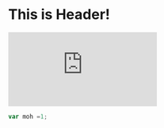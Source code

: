 # This is Header!
![This is Photo](https://img-s-msn-com.akamaized.net/tenant/amp/entityid/AA1ydSLa.img?w=768&h=513&m=6&x=350&y=67&s=277&d=277)
``` JavaScript
var moh =1;
```

